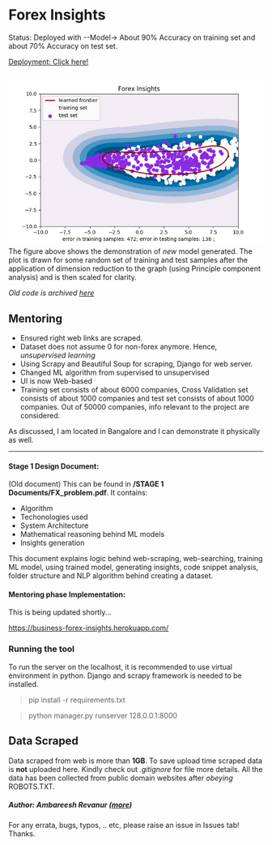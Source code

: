 # Forex Insights

Status: Deployed with --Model-> About 90% Accuracy on training set and about 70% Accuracy on test set. 

[Deployment: Click here!](https://business-forex-insights.herokuapp.com/)

![New Model](https://github.com/revanurambareesh/forexInsights/blob/master/Stage%201%20documents/diagrams/twoDplot.png)
The figure above shows the demonstration of *new* model generated. The plot is drawn for some random set of training and test samples after the application of dimension reduction to the graph (using Principle component analysis) and is then scaled for clarity. 



*Old code is archived [here](https://github.com/revanurambareesh/forexInsightsQtUI)*

## Mentoring

* Ensured right web links are scraped.
* Dataset does not assume 0 for non-forex anymore. Hence, *unsupervised learning*
* Using Scrapy and Beautiful Soup for scraping, Django for web server.
* Changed ML algorithm from supervised to unsupervised
* UI is now Web-based
* Training set consists of about 6000 companies, Cross Validation set consists of about 1000 companies and test set consists of about 1000 companies. Out of 50000 companies, info relevant to the project are considered.

As discussed, I am located in Bangalore and I can demonstrate it physically as well.

-----

#### Stage 1 Design Document:
(Old document) This can be found in **/STAGE 1 Documents/FX_problem.pdf**.
It contains:  
* Algorithm
* Techonologies used
* System Architecture
* Mathematical reasoning behind ML models
* Insights generation

This document explains logic behind web-scraping, web-searching, training ML model, using trained model, generating insights, code snippet analysis, folder structure and NLP algorithm behind creating a dataset.

#### Mentoring phase Implementation:
This is being updated shortly...

https://business-forex-insights.herokuapp.com/

### Running the tool
To run the server on the localhost, it is recommended to use virtual environment in python.
Django and scrapy framework is needed to be installed.

> pip install -r requirements.txt

> python manager.py runserver 128.0.0.1:8000

## Data Scraped

Data scraped from web is more than **1GB**. To save upload time scraped data is **not** uploaded here.
Kindly check out *.gitignore* for file more details.
All the data has been collected from public domain websites after *obeying* ROBOTS.TXT.

##### Author: **Ambareesh Revanur**  ([more](https://in.linkedin.com/in/ambareeshr))
For any errata, bugs, typos, .. etc, please raise an issue in Issues tab! Thanks.
